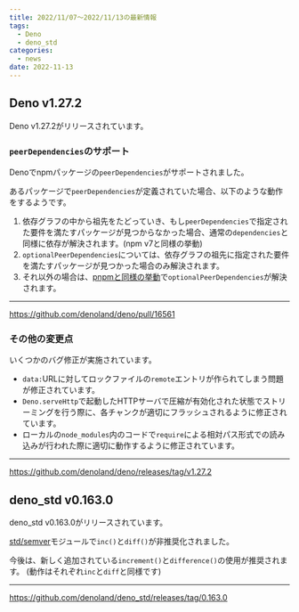 ```yaml
---
title: 2022/11/07〜2022/11/13の最新情報
tags:
  - Deno
  - deno_std
categories:
  - news
date: 2022-11-13
---
```


## Deno v1.27.2

Deno v1.27.2がリリースされています。

### `peerDependencies`のサポート

Denoでnpmパッケージの`peerDependencies`がサポートされました。

あるパッケージで`peerDependencies`が定義されていた場合、以下のような動作をするようです。

1. 依存グラフの中から祖先をたどっていき、もし`peerDependencies`で指定された要件を満たすパッケージが見つからなかった場合、通常の`dependencies`と同様に依存が解決されます。(npm v7と同様の挙動)
2. `optionalPeerDependencies`については、依存グラフの祖先に指定された要件を満たすパッケージが見つかった場合のみ解決されます。
3. それ以外の場合は、[pnpmと同様の挙動](https://pnpm.io/how-peers-are-resolved)で`optionalPeerDependencies`が解決されます。

---

https://github.com/denoland/deno/pull/16561

### その他の変更点

いくつかのバグ修正が実施されています。

- `data:`URLに対してロックファイルの`remote`エントリが作られてしまう問題が修正されています。
- `Deno.serveHttp`で起動したHTTPサーバで圧縮が有効化された状態でストリーミングを行う際に、各チャンクが適切にフラッシュされるように修正されています。
- ローカルの`node_modules`内のコードで`require`による相対パス形式での読み込みが行われた際に適切に動作するように修正されています。

---

https://github.com/denoland/deno/releases/tag/v1.27.2

## deno_std v0.163.0

deno_std v0.163.0がリリースされています。

[std/semver](https://deno.land/std@0.163.0/semver)モジュールで`inc()`と`diff()`が非推奨化されました。

今後は、新しく追加されている`increment()`と`difference()`の使用が推奨されます。 (動作はそれぞれ`inc`と`diff`と同様です)

---

https://github.com/denoland/deno_std/releases/tag/0.163.0

